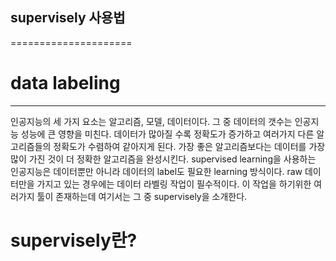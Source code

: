 ## supervisely 사용법
=====================

# data labeling
---------------


인공지능의 세 가지 요소는 알고리즘, 모델, 데이터이다. 그 중 데이터의 갯수는 인공지능 성능에 큰 영향을 미친다. 
데이터가 많아질 수록 정확도가 증가하고 여러가지 다른 알고리즘들의 정확도가 수렴하여 같아지게 된다. 
가장 좋은 알고리즘보다는 데이터를 가장 많이 가진 것이 더 정확한 알고리즘을 완성시킨다. 
supervised learning을 사용하는 인공지능은 데이터뿐만 아니라 데이터의 label도 필요한 learning 방식이다. raw 데이터만을 가지고 있는 경우에는 데이터 라벨링 작업이 
필수적이다. 이 작업을 하기위한 여러가지 툴이 존재하는데 여기서는 그 중 supervisely을 소개한다. 

# supervisely란?

